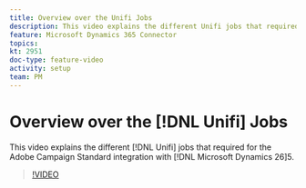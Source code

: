 ```yaml
---
title: Overview over the Unifi Jobs
description: This video explains the different Unifi jobs that required for the Adobe Campaign Standard integration with Microsoft Dynamics 265.
feature: Microsoft Dynamics 365 Connector   
topics: 
kt: 2951
doc-type: feature-video
activity: setup
team: PM
---
```


# Overview over the [!DNL Unifi] Jobs

This video explains the different [!DNL Unifi] jobs that required for the Adobe Campaign Standard integration with [!DNL Microsoft Dynamics 26]5.

>[!VIDEO](https://video.tv.adobe.com/v/27392?quality=12)
